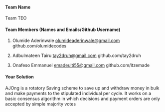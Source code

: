 #### Team Name
Team TEO

#### Team Members (Names and Emails/Github Username)
1. Olumide Aderinwale
    olumideaderinwale@gmail.com
    github.com/olumidecodes

2. Adbulmateen Tairu
    tay2druh@gmail.com
    github.com/tay2druh

3. Onafeso Emmanuel
    emadeulti55@gmail.com
    github.com/itzemade

#### Your Solution

AJOng is a rotatory Saving scheme to save up and withdraw money in bulk and make payments to the stipulated individual per cycle. It works on a basic consensus algorithm in which decisions and payment orders are only accepted by simple majority votes